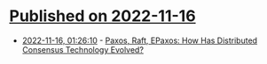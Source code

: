# [Published on 2022-11-16](index.md)

* [2022-11-16, 01:26:10](https://lobste.rs/s/apkxox/paxos_raft_epaxos_how_has_distributed) - [Paxos, Raft, EPaxos: How Has Distributed Consensus Technology Evolved?](https://www.alibabacloud.com/blog/paxos-raft-epaxos-how-has-distributed-consensus-technology-evolved_597127)
